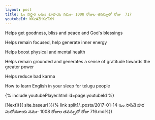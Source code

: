 ```yaml
---
layout: post
title: ఓం విస్తార లవణ కూపాయ నమః- 1008 రోజుల తపస్సులో రోజు  717
youtubeId: WXzAZHXzTXM
---
```

 
 
Helps get goodness, bliss and peace and God's blessings
 
Helps remain focused, help generate inner energy 
 
Helps boost physical and mental health 
 
Helps remain grounded and generates a sense of gratitude towards the greater power 
 
Helps reduce bad karma
 
How to learn English in your sleep for telugu people
 
 
 
 


{% include youtubePlayer.html id=page.youtubeId %}
 
[Next]({{ site.baseurl }}{% link split1/_posts/2017-01-14-ఓం సాసినే హర సులోచనాయ నమః- 1008 రోజుల తపస్సులో రోజు  716.md%})
 
